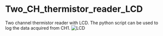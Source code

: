 # Two_CH_thermistor_reader_LCD
Two channel thermistor reader with LCD. The python script can be used to log the data acquired from CH1. 
![LCD](https://user-images.githubusercontent.com/93529299/148387117-75aef0d5-6f5b-44fc-93e3-ab96bb4dd451.JPG)
